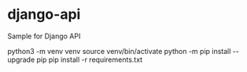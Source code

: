 # django-api
Sample for Django API


python3 -m venv venv
source venv/bin/activate
python -m pip install --upgrade pip
pip install -r requirements.txt 

